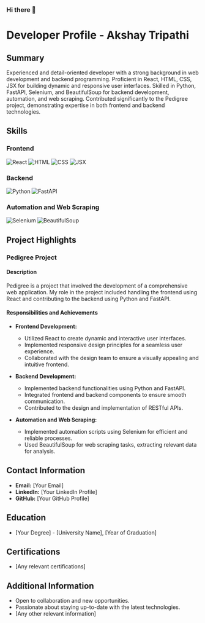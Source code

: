 ### Hi there 👋

# Developer Profile - Akshay Tripathi

## Summary

Experienced and detail-oriented developer with a strong background in web development and backend programming. Proficient in React, HTML, CSS, JSX for building dynamic and responsive user interfaces. Skilled in Python, FastAPI, Selenium, and BeautifulSoup for backend development, automation, and web scraping. Contributed significantly to the Pedigree project, demonstrating expertise in both frontend and backend technologies.

## Skills

### Frontend
![React](https://img.shields.io/badge/React-Expert-blue) ![HTML](https://img.shields.io/badge/HTML-Advanced-green) ![CSS](https://img.shields.io/badge/CSS-Advanced-green) ![JSX](https://img.shields.io/badge/JSX-Advanced-green)

### Backend
![Python](https://img.shields.io/badge/Python-Expert-blue) ![FastAPI](https://img.shields.io/badge/FastAPI-Advanced-green)

### Automation and Web Scraping
![Selenium](https://img.shields.io/badge/Selenium-Expert-blue) ![BeautifulSoup](https://img.shields.io/badge/BeautifulSoup-Expert-blue)

## Project Highlights

### Pedigree Project

#### Description

Pedigree is a project that involved the development of a comprehensive web application. My role in the project included handling the frontend using React and contributing to the backend using Python and FastAPI.

#### Responsibilities and Achievements

- **Frontend Development:**
  - Utilized React to create dynamic and interactive user interfaces.
  - Implemented responsive design principles for a seamless user experience.
  - Collaborated with the design team to ensure a visually appealing and intuitive frontend.

- **Backend Development:**
  - Implemented backend functionalities using Python and FastAPI.
  - Integrated frontend and backend components to ensure smooth communication.
  - Contributed to the design and implementation of RESTful APIs.

- **Automation and Web Scraping:**
  - Implemented automation scripts using Selenium for efficient and reliable processes.
  - Used BeautifulSoup for web scraping tasks, extracting relevant data for analysis.

## Contact Information

- **Email:** [Your Email]
- **LinkedIn:** [Your LinkedIn Profile]
- **GitHub:** [Your GitHub Profile]

## Education

- [Your Degree] - [University Name], [Year of Graduation]

## Certifications

- [Any relevant certifications]

## Additional Information

- Open to collaboration and new opportunities.
- Passionate about staying up-to-date with the latest technologies.
- [Any other relevant information]
